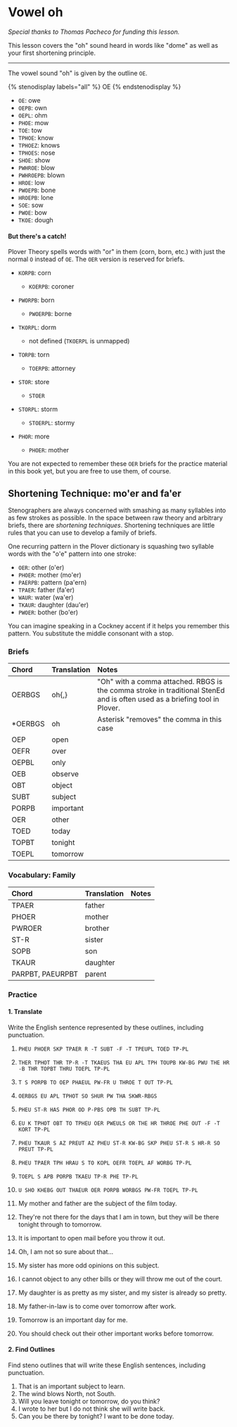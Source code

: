 # Vowel oh

_Special thanks to Thomas Pacheco for funding this lesson._

This lesson covers the "oh" sound heard in words like "dome" as well as your first shortening principle.

--------

The vowel sound "oh" is given by the outline `OE`.

{% stenodisplay labels="all" %}
OE
{% endstenodisplay %}

* `OE`: owe
* `OEPB`: own
* `OEPL`: ohm
* `PHOE`: mow
* `TOE`: tow
* `TPHOE`: know
* `TPHOEZ`: knows
* `TPHOES`: nose
* `SHOE`: show
* `PWHROE`: blow
* `PWHROEPB`: blown
* `HROE`: low
* `PWOEPB`: bone
* `HROEPB`: lone
* `SOE`: sow
* `PWOE`: bow
* `TKOE`: dough

#### But there's a catch!

Plover Theory spells words with "or" in them \(corn, born, etc.\) with just the normal `O` instead of `OE`. The `OER` version is reserved for briefs.

* `KORPB`: corn
  * `KOERPB`: coroner
* `PWORPB`: born
  * `PWOERPB`: borne
* `TKORPL`: dorm
  * not defined \(`TKOERPL` is unmapped\)
* `TORPB`: torn
  * `TOERPB`: attorney
* `STOR`: store
  * `STOER`
* `STORPL`: storm

  * `STOERPL`: stormy

* `PHOR`: more

  * `PHOER`: mother

You are not expected to remember these `OER` briefs for the practice material in this book yet, but you are free to use them, of course.

## Shortening Technique: mo'er and fa'er

Stenographers are always concerned with smashing as many syllables into as few strokes as possible. In the space between raw theory and arbitrary briefs, there are _shortening techniques_. Shortening techniques are little rules that you can use to develop a family of briefs.

One recurring pattern in the Plover dictionary is squashing two syllable words with the "o'e" pattern into one stroke:

* `OER`: other \(o'er\)
* `PHOER`: mother \(mo'er\)
* `PAERPB`: pattern \(pa'ern\)
* `TPAER`: father \(fa'er\)
* `WAUR`: water \(wa'er\)
* `TKAUR`: daughter \(dau'er\)
* `PWOER`: bother \(bo'er\)

You can imagine speaking in a Cockney accent if it helps you remember this pattern. You substitute the middle consonant with a stop.

### Briefs

| Chord    | Translation | Notes                                                                                                                      |
|:---------|:------------|:---------------------------------------------------------------------------------------------------------------------------|
| OERBGS   | oh{,}       | "Oh" with a comma attached. RBGS is the comma stroke in traditional StenEd and is often used as a briefing tool in Plover. |
| \*OERBGS | oh          | Asterisk "removes" the comma in this case                                                                                  |
| OEP      | open        |                                                                                                                            |
| OEFR     | over        |                                                                                                                            |
| OEPBL    | only        |                                                                                                                            |
| OEB      | observe     |                                                                                                                            |
| OBT      | object      |                                                                                                                            |
| SUBT     | subject     |                                                                                                                            |
| PORPB    | important   |                                                                                                                            |
| OER      | other       |                                                                                                                            |
| TOED     | today       |                                                                                                                            |
| TOPBT    | tonight     |                                                                                                                            |
| TOEPL    | tomorrow    |                                                                                                                            |

### Vocabulary: Family

| Chord            | Translation | Notes |
|:-----------------|:------------|:------|
| TPAER            | father      |       |
| PHOER            | mother      |       |
| PWROER           | brother     |       |
| ST-R             | sister      |       |
| SOPB             | son         |       |
| TKAUR            | daughter    |       |
| PARPBT, PAEURPBT | parent      |       |

### Practice

#### 1. Translate

Write the English sentence represented by these outlines, including punctuation.

1. `PHEU PHOER SKP TPAER R -T SUBT -F -T TPEUPL TOED TP-PL`
2. `THER TPHOT THR TP-R -T TKAEUS THA EU APL TPH TOUPB KW-BG PWU THE HR -B THR TOPBT THRU TOEPL TP-PL`
3. `T S PORPB TO OEP PHAEUL PW-FR U THROE T OUT TP-PL`
4. `OERBGS EU APL TPHOT SO SHUR PW THA SKWR-RBGS`
5. `PHEU ST-R HAS PHOR OD P-PBS OPB TH SUBT TP-PL`
6. `EU K TPHOT OBT TO TPHEU OER PWEULS OR THE HR THROE PHE OUT -F -T KORT TP-PL`
7. `PHEU TKAUR S AZ PREUT AZ PHEU ST-R KW-BG SKP PHEU ST-R S HR-R SO PREUT TP-PL`
8. `PHEU TPAER TPH HRAU S TO KOPL OEFR TOEPL AF WORBG TP-PL`
9. `TOEPL S APB PORPB TKAEU TP-R PHE TP-PL`
10. `U SHO KHEBG OUT THAEUR OER PORPB WORBGS PW-FR TOEPL TP-PL`

11. My mother and father are the subject of the film today.

12. They're not there for the days that I am in town, but they will be there tonight through to tomorrow.

13. It is important to open mail before you throw it out.

14. Oh, I am not so sure about that...

15. My sister has more odd opinions on this subject.

16. I cannot object to any other bills or they will throw me out of the court.

17. My daughter is as pretty as my sister, and my sister is already so pretty.

18. My father-in-law is to come over tomorrow after work.

19. Tomorrow is an important day for me.
20. You should check out their other important works before tomorrow.

#### 2. Find Outlines

Find steno outlines that will write these English sentences, including punctuation.

1. That is an important subject to learn.
2. The wind blows North, not South.
3. Will you leave tonight or tomorrow, do you think?
4. I wrote to her but I do not think she will write back.
5. Can you be there by tonight? I want to be done today.
